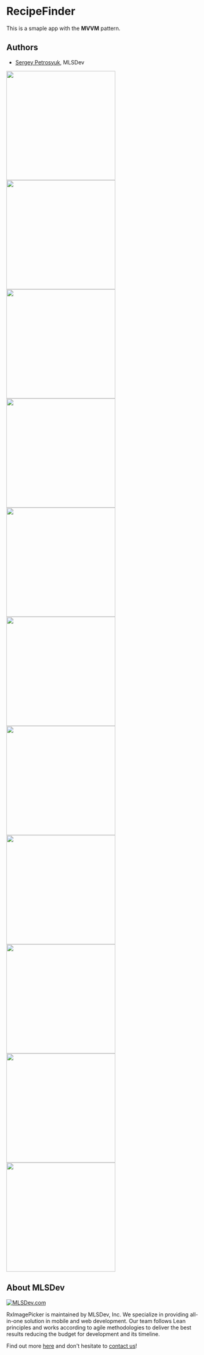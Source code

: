 # RecipeFinder

This is a smaple app with the **MVVM** pattern.

## Authors
* [Sergey Petrosyuk](mailto:petrosyuk@mlsdev.com), MLSDev 

<img src="https://github.com/MLSDev/RecipeFinder/blob/recipefinder-mvvm-rxjava/app/src/main/assets/1.png" width="285"> <img src="https://github.com/MLSDev/RecipeFinder/blob/recipefinder-mvvm-rxjava/app/src/main/assets/2.png" width="285"> <img src="https://github.com/MLSDev/RecipeFinder/blob/recipefinder-mvvm-rxjava/app/src/main/assets/3.png" width="285"> <img src="https://github.com/MLSDev/RecipeFinder/blob/recipefinder-mvvm-rxjava/app/src/main/assets/4.png" width="285"> <img src="https://github.com/MLSDev/RecipeFinder/blob/recipefinder-mvvm-rxjava/app/src/main/assets/5.png" width="285"> <img src="https://github.com/MLSDev/RecipeFinder/blob/recipefinder-mvvm-rxjava/app/src/main/assets/6.png" width="285"> <img src="https://github.com/MLSDev/RecipeFinder/blob/recipefinder-mvvm-rxjava/app/src/main/assets/7.png" width="285"> <img src="https://github.com/MLSDev/RecipeFinder/blob/recipefinder-mvvm-rxjava/app/src/main/assets/8.png" width="285"> <img src="https://github.com/MLSDev/RecipeFinder/blob/recipefinder-mvvm-rxjava/app/src/main/assets/9.png" width="285"> <img src="https://github.com/MLSDev/RecipeFinder/blob/recipefinder-mvvm-rxjava/app/src/main/assets/10.png" width="285"> <img src="https://github.com/MLSDev/RecipeFinder/blob/recipefinder-mvvm-rxjava/app/src/main/assets/11.png" width="285">

## About MLSDev

[<img src="https://cloud.githubusercontent.com/assets/1778155/11761239/ccfddf60-a0c2-11e5-8f2a-8573029ab09d.png" alt="MLSDev.com">][mlsdev]

RxImagePicker is maintained by MLSDev, Inc. We specialize in providing all-in-one solution in mobile and web development. Our team follows Lean principles and works according to agile methodologies to deliver the best results reducing the budget for development and its timeline. 

Find out more [here][mlsdev] and don't hesitate to [contact us][contact]!

[mlsdev]: http://mlsdev.com
[contact]: http://mlsdev.com/contact_us
[github-frederikos]: https://github.com/SerhiyPetrosyuk
